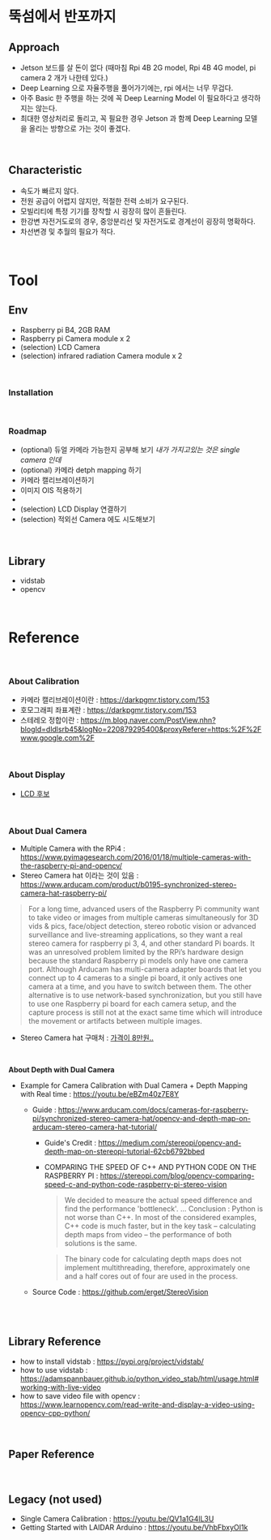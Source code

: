 # 뚝섬에서 반포까지 

## Approach

- Jetson 보드를 살 돈이 없다 (때마침 Rpi 4B 2G model, Rpi 4B 4G model, pi camera 2 개가 나한테 있다.)
- Deep Learning 으로 자율주행을 풀어가기에는, rpi 에서는 너무 무겁다.
- 아주 Basic 한 주행을 하는 것에 꼭 Deep Learning Model 이 필요하다고 생각하지는 않는다.
- 최대한 영상처리로 돌리고, 꼭 필요한 경우 Jetson 과 함께 Deep Learning 모델을 올리는 방향으로 가는 것이 좋겠다.

<br>

## Characteristic

- 속도가 빠르지 않다.
- 전원 공급이 어렵지 않지만, 적절한 전력 소비가 요구된다.
- 모빌리티에 특정 기기를 장착할 시 굉장히 많이 흔들린다.
- 한강변 자전거도로의 경우, 중앙분리선 및 자전거도로 경계선이 굉장히 명확하다.
- 차선변경 및 추월의 필요가 적다.

<br>

# Tool

## Env

- Raspberry pi B4, 2GB RAM
- Raspberry pi Camera module x 2
- (selection) LCD Camera
- (selection) infrared radiation Camera module x 2

<br>

### Installation

<br>

### Roadmap

- (optional) 듀얼 카메라 가능한지 공부해 보기 *내가 가지고있는 것은 single camera 인데*
- (optional) 카메라 detph mapping 하기
- 카메라 캘리브레이션하기
- 이미지 OIS 적용하기
- 
- (selection) LCD Display 연결하기
- (selection) 적외선 Camera 에도 시도해보기


<br>

## Library

- vidstab
- opencv

<br>

# Reference

<br>

### About Calibration

- 카메라 캘리브레이션이란 : https://darkpgmr.tistory.com/153
- 호모그래피 좌표계란 : https://darkpgmr.tistory.com/153
- 스테레오 정합이란 : https://m.blog.naver.com/PostView.nhn?blogId=dldlsrb45&logNo=220879295400&proxyReferer=https:%2F%2Fwww.google.com%2F

<br>

### About Display

- [LCD 후보](http://www.11st.co.kr/product/SellerProductDetail.tmall?method=getSellerProductDetail&prdNo=1953092467&gclid=CjwKCAjwztL2BRATEiwAvnALcs0lYERT7KWWM5maC-BDRbgo3wr_3f1EPVtY3SYv8ehh2SMccfOWcRoCWzAQAvD_BwE&utm_term=&utm_campaign=%B1%B8%B1%DB%BC%EE%C7%CEPC+%C3%DF%B0%A1%C0%DB%BE%F7&utm_source=%B1%B8%B1%DB_PC_S_%BC%EE%C7%CE&utm_medium=%B0%CB%BB%F6)

<br>

### About Dual Camera

- Multiple Camera with the RPi4 : https://www.pyimagesearch.com/2016/01/18/multiple-cameras-with-the-raspberry-pi-and-opencv/
- Stereo Camera hat 이라는 것이 있음 : https://www.arducam.com/product/b0195-synchronized-stereo-camera-hat-raspberry-pi/

> For a long time, advanced users of the Raspberry Pi community want to take video or images from multiple cameras simultaneously for 3D vids & pics, face/object detection, stereo robotic vision or advanced surveillance and live-streaming applications, so they want a real stereo camera for raspberry pi 3, 4, and other standard Pi boards. It was an unresolved problem limited by the RPi’s hardware design because the standard Raspberry pi models only have one camera port. Although Arducam has multi-camera adapter boards that let you connect up to 4 cameras to a single pi board, it only actives one camera at a time, and you have to switch between them. The other alternative is to use network-based synchronization, but you still have to use one Raspberry pi board for each camera setup, and the capture process is still not at the exact same time which will introduce the movement or artifacts between multiple images.

- Stereo Camera hat 구매처 : [가격이 8만원..](https://vctec.co.kr/product/%EC%95%84%EB%91%90%EC%BA%A0-%EC%8A%A4%ED%85%8C%EB%A0%88%EC%98%A4-%EC%8B%B1%ED%81%AC-%EC%B9%B4%EB%A9%94%EB%9D%BC-hat-%EB%9D%BC%EC%A6%88%EB%B2%A0%EB%A6%AC%EC%9A%A9-arducam-synchronized-stereo-camera-hat-for-r/16639/)

<br>

**About Depth with Dual Camera** <br>
- Example for Camera Calibration with Dual Camera + Depth Mapping with Real time : https://youtu.be/eBZm40z7E8Y
  - Guide : https://www.arducam.com/docs/cameras-for-raspberry-pi/synchronized-stereo-camera-hat/opencv-and-depth-map-on-arducam-stereo-camera-hat-tutorial/
    - Guide's Credit : https://medium.com/stereopi/opencv-and-depth-map-on-stereopi-tutorial-62cb6792bbed
    - COMPARING THE SPEED OF C++ AND PYTHON CODE ON THE RASPBERRY PI : https://stereopi.com/blog/opencv-comparing-speed-c-and-python-code-raspberry-pi-stereo-vision
    
      > We decided to measure the actual speed difference and find the performance 'bottleneck'. ... Conclusion : Python is not worse than C++. In most of the considered examples, C++ code is much faster, but in the key task – calculating depth maps from video – the performance of both solutions is the same.
      
      > The binary code for calculating depth maps does not implement multithreading, therefore, approximately one and a half cores out of four are used in the process.
      
  - Source Code : https://github.com/erget/StereoVision

<br>

<br>


## Library Reference

- how to install vidstab : https://pypi.org/project/vidstab/
- how to use vidstab : https://adamspannbauer.github.io/python_video_stab/html/usage.html#working-with-live-video
- how to save video file with opencv : https://www.learnopencv.com/read-write-and-display-a-video-using-opencv-cpp-python/

<br>

## Paper Reference

<br>

## Legacy (not used)

- Single Camera Calibration : https://youtu.be/QV1a1G4lL3U
- Getting Started with LAIDAR Arduino : https://youtu.be/VhbFbxyOI1k

<br>
